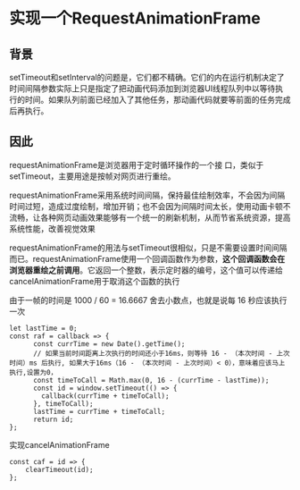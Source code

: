 # 实现一个RequestAnimationFrame
## 背景
setTimeout和setInterval的问题是，它们都不精确。它们的内在运行机制决定了时间间隔参数实际上只是指定了把动画代码添加到浏览器UI线程队列中以等待执行的时间。如果队列前面已经加入了其他任务，那动画代码就要等前面的任务完成后再执行。
## 因此
requestAnimationFrame是浏览器用于定时循环操作的一个接
口，类似于setTimeout，主要用途是按帧对网页进行重绘。

requestAnimationFrame采用系统时间间隔，保持最佳绘制效率，不会因为间隔时间过短，造成过度绘制，增加开销；也不会因为间隔时间太长，使用动画卡顿不流畅，让各种网页动画效果能够有一个统一的刷新机制，从而节省系统资源，提高系统性能，改善视觉效果

requestAnimationFrame的用法与setTimeout很相似，只是不需要设置时间间隔而已。requestAnimationFrame使用一个回调函数作为参数，**这个回调函数会在浏览器重绘之前调用**。它返回一个整数，表示定时器的编号，这个值可以传递给cancelAnimationFrame用于取消这个函数的执行

由于一帧的时间是 1000 / 60 = 16.6667
舍去小数点，也就是说每 16 秒应该执行一次


```TS
let lastTime = 0;
const raf = callback => {
      const currTime = new Date().getTime();
      // 如果当前时间距离上次执行的时间还小于16ms，则等待 16 - （本次时间 - 上次时间）ms 后执行, 如果大于16ms（16 - （本次时间 - 上次时间）< 0），意味着应该马上执行,设置为0，
      const timeToCall = Math.max(0, 16 - (currTime - lastTime));
      const id = window.setTimeout(() => {
        callback(currTime + timeToCall);
      }, timeToCall);
      lastTime = currTime + timeToCall;
      return id;
};
```

实现cancelAnimationFrame
```TS
const caf = id => {
    clearTimeout(id);
};
```